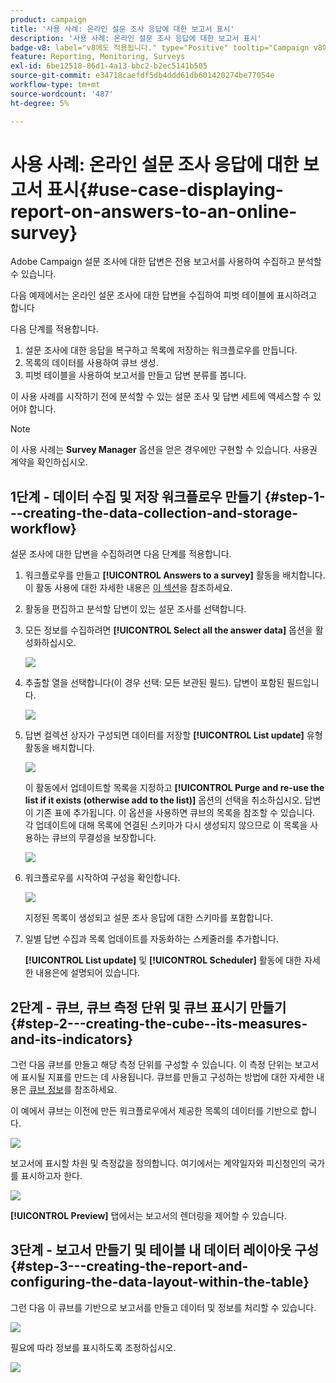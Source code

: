 ```yaml
---
product: campaign
title: '사용 사례: 온라인 설문 조사 응답에 대한 보고서 표시'
description: '사용 사례: 온라인 설문 조사 응답에 대한 보고서 표시'
badge-v8: label="v8에도 적용됩니다." type="Positive" tooltip="Campaign v8에도 적용됩니다."
feature: Reporting, Monitoring, Surveys
exl-id: 6be12518-86d1-4a13-bbc2-b2ec5141b505
source-git-commit: e34718caefdf5db4ddd61db601420274be77054e
workflow-type: tm+mt
source-wordcount: '487'
ht-degree: 5%

---
```


# 사용 사례: 온라인 설문 조사 응답에 대한 보고서 표시{#use-case-displaying-report-on-answers-to-an-online-survey}



Adobe Campaign 설문 조사에 대한 답변은 전용 보고서를 사용하여 수집하고 분석할 수 있습니다.

다음 예제에서는 온라인 설문 조사에 대한 답변을 수집하여 피벗 테이블에 표시하려고 합니다

다음 단계를 적용합니다.

1. 설문 조사에 대한 응답을 복구하고 목록에 저장하는 워크플로우를 만듭니다.
1. 목록의 데이터를 사용하여 큐브 생성.
1. 피벗 테이블을 사용하여 보고서를 만들고 답변 분류를 봅니다.

이 사용 사례를 시작하기 전에 분석할 수 있는 설문 조사 및 답변 세트에 액세스할 수 있어야 합니다.

>[!NOTE]
>
>이 사용 사례는 **Survey Manager** 옵션을 얻은 경우에만 구현할 수 있습니다. 사용권 계약을 확인하십시오.

## 1단계 - 데이터 수집 및 저장 워크플로우 만들기 {#step-1---creating-the-data-collection-and-storage-workflow}

설문 조사에 대한 답변을 수집하려면 다음 단계를 적용합니다.

1. 워크플로우를 만들고 **[!UICONTROL Answers to a survey]** 활동을 배치합니다. 이 활동 사용에 대한 자세한 내용은 [이 섹션](../../surveys/using/publish-track-and-use-collected-data.md#using-the-collected-data)을 참조하세요.
1. 활동을 편집하고 분석할 답변이 있는 설문 조사를 선택합니다.
1. 모든 정보를 수집하려면 **[!UICONTROL Select all the answer data]** 옵션을 활성화하십시오.

   ![](../../surveys/using/assets/reporting_usecase_1_01.png)

1. 추출할 열을 선택합니다(이 경우 선택: 모든 보관된 필드). 답변이 포함된 필드입니다.

   ![](../../surveys/using/assets/reporting_usecase_1_02.png)

1. 답변 컬렉션 상자가 구성되면 데이터를 저장할 **[!UICONTROL List update]** 유형 활동을 배치합니다.

   ![](../../surveys/using/assets/reporting_usecase_1_04.png)

   이 활동에서 업데이트할 목록을 지정하고 **[!UICONTROL Purge and re-use the list if it exists (otherwise add to the list)]** 옵션의 선택을 취소하십시오. 답변이 기존 표에 추가됩니다. 이 옵션을 사용하면 큐브의 목록을 참조할 수 있습니다. 각 업데이트에 대해 목록에 연결된 스키마가 다시 생성되지 않으므로 이 목록을 사용하는 큐브의 무결성을 보장합니다.

   ![](../../surveys/using/assets/reporting_usecase_1_03.png)

1. 워크플로우를 시작하여 구성을 확인합니다.

   ![](../../surveys/using/assets/reporting_usecase_1_05.png)

   지정된 목록이 생성되고 설문 조사 응답에 대한 스키마를 포함합니다.

1. 일별 답변 수집과 목록 업데이트를 자동화하는 스케줄러를 추가합니다.

   **[!UICONTROL List update]** 및 **[!UICONTROL Scheduler]** 활동에 대한 자세한 내용은에 설명되어 있습니다.

## 2단계 - 큐브, 큐브 측정 단위 및 큐브 표시기 만들기 {#step-2---creating-the-cube--its-measures-and-its-indicators}

그런 다음 큐브를 만들고 해당 측정 단위를 구성할 수 있습니다. 이 측정 단위는 보고서에 표시될 지표를 만드는 데 사용됩니다. 큐브를 만들고 구성하는 방법에 대한 자세한 내용은 [큐브 정보](../../reporting/using/ac-cubes.md)를 참조하세요.

이 예에서 큐브는 이전에 만든 워크플로우에서 제공한 목록의 데이터를 기반으로 합니다.

![](../../surveys/using/assets/reporting_usecase_2_01.png)

보고서에 표시할 차원 및 측정값을 정의합니다. 여기에서는 계약일자와 피신청인의 국가를 표시하고자 한다.

![](../../surveys/using/assets/reporting_usecase_2_02.png)

**[!UICONTROL Preview]** 탭에서는 보고서의 렌더링을 제어할 수 있습니다.

## 3단계 - 보고서 만들기 및 테이블 내 데이터 레이아웃 구성 {#step-3---creating-the-report-and-configuring-the-data-layout-within-the-table}

그런 다음 이 큐브를 기반으로 보고서를 만들고 데이터 및 정보를 처리할 수 있습니다.

![](../../surveys/using/assets/reporting_usecase_3_01.png)

필요에 따라 정보를 표시하도록 조정하십시오.

![](../../surveys/using/assets/reporting_usecase_3_02.png)
